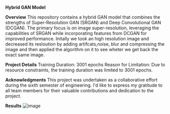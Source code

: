 **Hybrid GAN Model** 

**Overview**
This repository contains a hybrid GAN model that combines the strengths of Super-Resolution GAN (SRGAN) and Deep Convolutional GAN (DCGAN). The primary focus is on image super-resolution, leveraging the capabilities of SRGAN while incorporating features from DCGAN for improved performance. Initally we took an high resolution image and decreased its resloution by adding artifcats,noise, blur and compressing the image and then applied the algorithm on it to see wheter we get back the exact same image.

**Project Details**
Training Duration: 3001 epochs
Reason for Limitation: Due to resource constraints, the training duration was limited to 3001 epochs.

**Acknowledgments**
This project was undertaken as a collaborative effort during the sixth semester of engineering. I'd like to express my gratitude to all team members for their valuable contributions and dedication to the project.

**Results**
![image](https://github.com/Viraj465/GAN--Image-enhancement-model-using-DL./assets/122300461/1bcdcc84-e041-45dd-bca9-e6566a115244)

